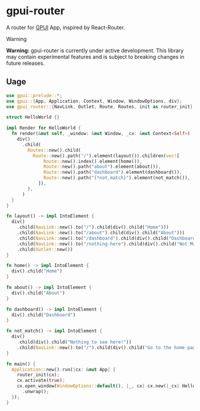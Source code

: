 # gpui-router

A router for [GPUI](https://www.gpui.rs/) App, inspired by React-Router.

> [!WARNING]
> **Warning:** gpui-router is currently under active development. This library
> may contain experimental features and is subject to breaking changes in future
> releases.

## Uage

```rust
use gpui::prelude::*;
use gpui::{App, Application, Context, Window, WindowOptions, div};
use gpui_router::{NavLink, Outlet, Route, Routes, init as router_init};

struct HelloWorld {}

impl Render for HelloWorld {
  fn render(&mut self, _window: &mut Window, _cx: &mut Context<Self>) -> impl IntoElement {
    div()
      .child(
        Routes::new().child(
          Route::new().path("/").element(layout()).children(vec![
              Route::new().index().element(home()),
              Route::new().path("about").element(about()),
              Route::new().path("dashboard").element(dashboard()),
              Route::new().path("{*not_match}").element(not_match()),
            ]),
        ),
      )
  }
}

fn layout() -> impl IntoElement {
  div()
    .child(NavLink::new().to("/").child(div().child("Home")))
    .child(NavLink::new().to("/about").child(div().child("About")))
    .child(NavLink::new().to("/dashboard").child(div().child("Dashboard")))
    .child(NavLink::new().to("/nothing-here").child(div().child("Not Match")))
    .child(Outlet::new())
}

fn home() -> impl IntoElement {
  div().child("Home")
}

fn about() -> impl IntoElement {
  div().child("About")
}

fn dashboard() -> impl IntoElement {
  div().child("Dashboard")
}

fn not_match() -> impl IntoElement {
  div()
    .child(div().child("Nothing to see here!"))
    .child(NavLink::new().to("/").child(div().child("Go to the home page")))
}

fn main() {
  Application::new().run(|cx: &mut App| {
    router_init(cx);
    cx.activate(true);
    cx.open_window(WindowOptions::default(), |_, cx| cx.new(|_cx| HelloWorld {}))
      .unwrap();
  });
}
```
